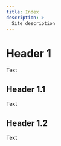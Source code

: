 ```yaml
---
title: Index
description: >
  Site description
---
```


# Header 1

Text

## Header 1.1

Text

## Header 1.2

Text
